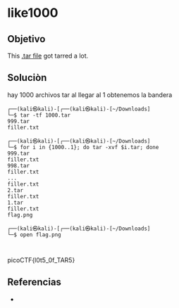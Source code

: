 # like1000
## Objetivo
This [.tar file](https://jupiter.challenges.picoctf.org/static/52084b5ad360b25f9af83933114324e0/1000.tar) got tarred a lot.

## Soluciòn

hay 1000 archivos tar al llegar al 1 obtenemos la bandera 
```shell
┌──(kali㉿kali)-[┌──(kali㉿kali)-[~/Downloads]
└─$ tar -tf 1000.tar                            
999.tar
filler.txt

┌──(kali㉿kali)-[┌──(kali㉿kali)-[~/Downloads]
└─$ for i in {1000..1}; do tar -xvf $i.tar; done
999.tar
filler.txt
998.tar
filler.txt
...
filler.txt
2.tar
filler.txt
1.tar
filler.txt
flag.png

┌──(kali㉿kali)-[┌──(kali㉿kali)-[~/Downloads]
└─$ open flag.png                               



```

picoCTF{l0t5_0f_TAR5}

## Referencias
- []()